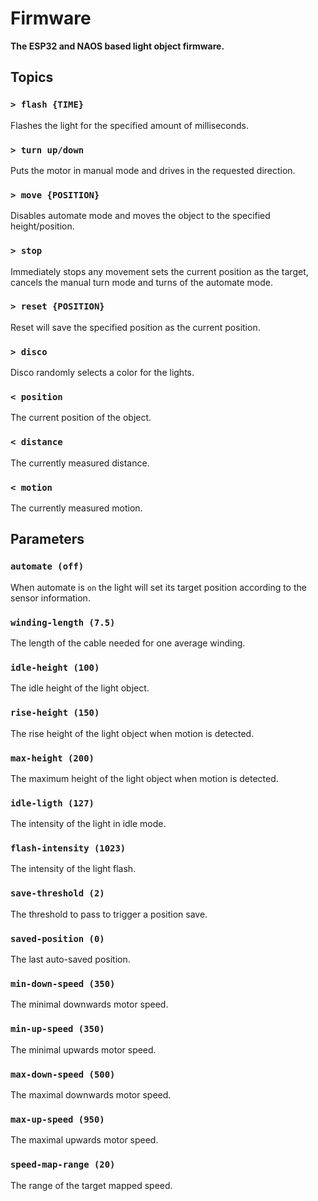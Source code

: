 # Firmware

**The ESP32 and NAOS based light object firmware.**

## Topics

### `> flash {TIME}`

Flashes the light for the specified amount of milliseconds.

### `> turn up/down`

Puts the motor in manual mode and drives in the requested direction.

### `> move {POSITION}`

Disables automate mode and moves the object to the specified height/position.

### `> stop`

Immediately stops any movement sets the current position as the target, cancels the manual turn mode and turns of the
automate mode.
  
### `> reset {POSITION}`

Reset will save the specified position as the current position.

### `> disco`

Disco randomly selects a color for the lights.

### `< position`

The current position of the object.

### `< distance`

The currently measured distance.

### `< motion`

The currently measured motion.

## Parameters

### `automate (off)`

When automate is `on` the light will set its target position according to the sensor information.

### `winding-length (7.5)`

The length of the cable needed for one average winding.

### `idle-height (100)`

The idle height of the light object.

### `rise-height (150)`

The rise height of the light object when motion is detected.

### `max-height (200)`

The maximum height of the light object when motion is detected.

### `idle-ligth (127)`

The intensity of the light in idle mode.

### `flash-intensity (1023)`

The intensity of the light flash.

### `save-threshold (2)`

The threshold to pass to trigger a position save.

### `saved-position (0)`

The last auto-saved position.

### `min-down-speed (350)`

The minimal downwards motor speed.

### `min-up-speed (350)`

The minimal upwards motor speed.

### `max-down-speed (500)`

The maximal downwards motor speed.

### `max-up-speed (950)`

The maximal upwards motor speed.

### `speed-map-range (20)`

The range of the target mapped speed.
